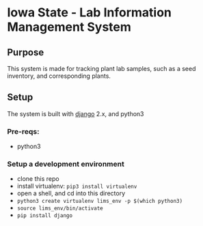 # Iowa State - Lab Information Management System

## Purpose
This system is made for tracking plant lab samples, such as a seed inventory, and corresponding plants.

## Setup
The system is built with [django] 2.x, and python3 

### Pre-reqs:
* python3

### Setup a development environment
* clone this repo
* install virtualenv: `pip3 install virtualenv`
* open a shell, and cd into this directory
* `python3 create virtualenv lims_env -p $(which python3)`
* `source lims_env/bin/activate`
* `pip install django`

[django]: https://www.djangoproject.com/

